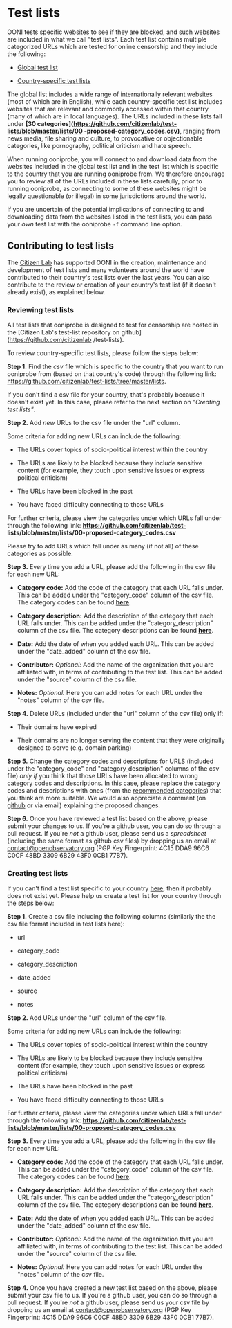 # Test lists

OONI tests specific websites to see if they are blocked, and such websites are
included in what we call "test lists". Each test list contains multiple
categorized URLs which are tested for online censorship and they include the
following:

* [Global test list](https://github.com/citizenlab/test-[lists/blob/master/lists/global.csv)

* [Country-specific test lists](https://github.com/citizenlab/test-lists/tree/master/lists) 

The global list includes a wide range of internationally relevant websites (most
of which are in English), while each country-specific test list includes
websites that are relevant and commonly accessed within that country (many of
which are in local languages). The URLs included in these lists fall under **[30
categories](https://github.com/citizenlab/test-lists/blob/master/lists/00
-proposed-category_codes.csv)**, ranging from news media, file sharing and
culture, to provocative or objectionable categories, like pornography, political
criticism and hate speech.

When running ooniprobe, you will connect to and download data from the websites
included in the global test list and in the test list which is specific to the
country that you are running ooniprobe from. We therefore encourage you to
review all of the URLs included in these lists carefully, prior to running
ooniprobe, as connecting to some of these websites might be legally questionable
(or illegal) in some jurisdictions around the world.

If you are uncertain of the potential implications of connecting to and
downloading data from the websites listed in the test lists, you can pass your
*own* test list with the ooniprobe `-f` command line option.

## Contributing to test lists 

The [Citizen Lab](https://citizenlab.org/) has supported OONI in the creation,
maintenance and development of test lists and many volunteers around the world
have contributed to their country's test lists over the last years. You can also
contribute to the review or creation of your country's test list (if it doesn't
already exist), as explained below.

### Reviewing test lists

All test lists that ooniprobe is designed to test for censorship are hosted in
the [Citizen Lab's test-list repository on github](https://github.com/citizenlab
/test-lists).

To review country-specific test lists, please follow the steps below:

**Step 1.** Find the *csv* file which is specific to the country that you want to
run ooniprobe from (based on that country's code) through the following link:
https://github.com/citizenlab/test-lists/tree/master/lists.

If you don't find a csv file for your country, that's probably because it
doesn't exist yet. In this case, please refer to the next section on *"Creating
test lists"*.

**Step 2.** Add *new* URLs to the csv file under the "url" column.  

Some criteria for adding new URLs can include the following:

* The URLs cover topics of socio-political interest within the country

* The URLs are likely to be blocked because they include sensitive content (for
  example, they touch upon sensitive issues or express political criticism)

* The URLs have been blocked in the past

* You have faced difficulty connecting to those URLs

For further criteria, please view the categories under which URLs fall under
through the following link: **https://github.com/citizenlab/test-
lists/blob/master/lists/00-proposed-category_codes.csv**

Please try to add URLs which fall under as many (if not all) of these categories
as possible.

**Step 3.** Every time you add a URL, please add the following in the csv file for
  each new URL:

* **Category code:** Add the code of the category that each URL falls under.
This can be added under the "category_code" column of the csv file. The
category codes can be found **[here](https://github.com/citizenlab/test-lists/blob/master/lists/00-proposed-category_codes.csv)**.

* **Category description:** Add the description of the category that each URL
falls under. This can be added under the "category_description" column of
the csv file. The category descriptions can be found
**[here](https://github.com/citizenlab/test-lists/blob/master/lists/00-proposed-category_codes.csv)**.

* **Date:** Add the date of when you added each URL. This can be added under the
"date_added" column of the csv file.

* **Contributor:** *Optional:* Add the name of the organization that you are
 affiliated with, in terms of contributing to the test list. This can be
 added under the "source" column of the csv file.

* **Notes:** *Optional:* Here you can add notes for each URL under the "notes"
 column of the csv file.

**Step 4.** Delete URLs (included under the "url" column of the csv file) only if:

* Their domains have expired

* Their domains are no longer serving the content that they were originally
  designed to serve (e.g. domain parking)

**Step 5.** Change the category codes and descriptions for URLS (included under
 the "category_code" and "category_description" columns of the csv file) *only
 if* you think that those URLs have been allocated to wrong category codes and
 descriptions. In this case, please replace the category codes and descriptions
 with ones (from the [recommended categories](https://github.com/citizenlab/test-lists/blob/master/lists/00-proposed-category_codes.csv)) that you think are more suitable. We would also appreciate a comment (on [github](https://github.com/citizenlab/test-lists) or via email) explaining the proposed changes.

**Step 6.** Once you have reviewed a test list based on the above, please submit
 your changes to us. If you're a github user, you can do so through a pull
 request. If you're *not* a github user, please send us a *spreadsheet*
 (including the same format as github csv files) by dropping us an email at
 contact@openobservatory.org (PGP Key Fingerprint: 4C15 DDA9 96C6 C0CF 48BD
 3309 6B29 43F0 0CB1 77B7).

### Creating test lists

If you can't find a test list specific to your country
[here](https://github.com/citizenlab/test-lists/tree/master/lists), then it
probably does not exist yet. Please help us create a test list for your country
through the steps below:

**Step 1.** Create a csv file including the following columns (similarly the the
 csv file format included in test lists here):

* url

* category_code

* category_description

* date_added

* source

* notes

**Step 2.** Add URLs under the "url" column of the csv file. 

Some criteria for adding new URLs can include the following:

* The URLs cover topics of socio-political interest within the country

* The URLs are likely to be blocked because they include sensitive content (for
  example, they touch upon sensitive issues or express political criticism)

* The URLs have been blocked in the past

* You have faced difficulty connecting to those URLs

For further criteria, please view the categories under which URLs fall under
through the following link: **https://github.com/citizenlab/test-lists/blob/master/lists/00-proposed-category_codes.csv**

**Step 3.** Every time you add a URL, please add the following in the csv file for
 each new URL:

* **Category code:** Add the code of the category that each URL falls under.
This can be added under the "category_code" column of the csv file. The
category codes can be found **[here](https://github.com/citizenlab/test-lists/blob/master/lists/00-proposed-category_codes.csv)**.

* **Category description:** Add the description of the category that each URL
falls under. This can be added under the "category_description" column of
the csv file. The category descriptions can be found
**[here](https://github.com/citizenlab/test-lists/blob/master/lists/00-proposed-category_codes.csv)**.

* **Date:** Add the date of when you added each URL. This can be added under the
"date_added" column of the csv file.

* **Contributor:** *Optional:* Add the name of the organization that you are
 affiliated with, in terms of contributing to the test list. This can be
 added under the "source" column of the csv file.

* **Notes:** *Optional:* Here you can add notes for each URL under the "notes"
 column of the csv file.

**Step 4.** Once you have created a new test list based on the above, please
 submit your csv file to us. If you're a github user, you can do so through a
 pull request. If you're *not* a github user, please send us your csv file by
 dropping us an email at contact@openobservatory.org (PGP Key Fingerprint: 4C15
 DDA9 96C6 C0CF 48BD  3309 6B29 43F0 0CB1 77B7).












